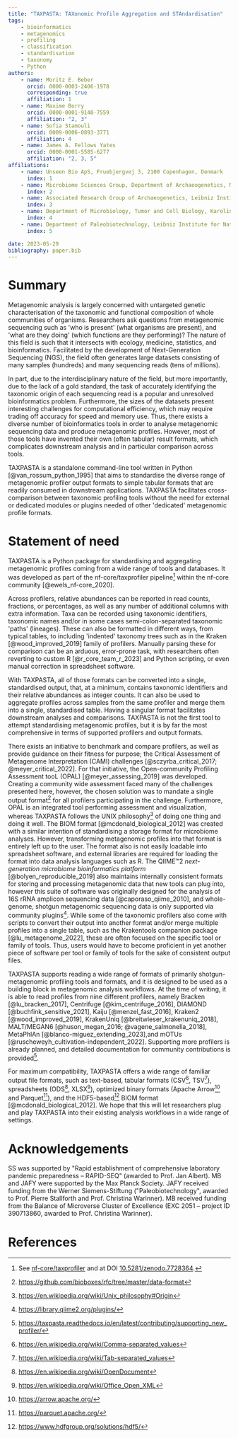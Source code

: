 ```yaml
---
title: "TAXPASTA: TAXonomic Profile Aggregation and STAndardisation"
tags:
    - bioinformatics
    - metagenomics
    - profiling
    - classification
    - standardisation
    - taxonomy
    - Python
authors:
    - name: Moritz E. Beber
      orcid: 0000-0003-2406-1978
      corresponding: true
      affiliation: 1
    - name: Maxime Borry
      orcid: 0000-0001-9140-7559
      affiliation: "2, 3"
    - name: Sofia Stamouli
      orcid: 0009-0006-0893-3771
      affiliation: 4
    - name: James A. Fellows Yates
      orcid: 0000-0001-5585-6277
      affiliation: "2, 3, 5"
affiliations:
    - name: Unseen Bio ApS, Fruebjergvej 3, 2100 Copenhagen, Denmark
      index: 1
    - name: Microbiome Sciences Group, Department of Archaeogenetics, Max Planck Institute for Evolutionary Anthropology, Deutscher Platz 6, 04103 Leipzig, Germany
      index: 2
    - name: Associated Research Group of Archaeogenetics, Leibniz Institute for Natural Product Research and Infection Biology Hans Knöll Institute, Adolf-Reichwein-Straße 23, 07745 Jena, Germany
      index: 3
    - name: Department of Microbiology, Tumor and Cell Biology, Karolinska Institute, Solnavägen 1, 171 77 Solna, Sweden
      index: 4
    - name: Department of Paleobiotechnology, Leibniz Institute for Natural Product Research and Infection Biology Hans Knöll Institute, Adolf-Reichwein-Straße 23, 07745 Jena, Germany
      index: 5

date: 2023-05-29
bibliography: paper.bib
---
```


# Summary

Metagenomic analysis is largely concerned with untargeted genetic
characterisation of the taxonomic and functional composition of whole
communities of organisms. Researchers ask questions from metagenomic sequencing
such as 'who is present' (what organisms are present), and 'what are they doing'
(which functions are they performing)? The nature of this field is such that it
intersects with ecology, medicine, statistics, and bioinformatics. Facilitated
by the development of Next-Generation Sequencing (NGS), the field often
generates large datasets consisting of many samples (hundreds) and many
sequencing reads (tens of millions).

In part, due to the interdisciplinary nature of the field, but more importantly,
due to the lack of a gold standard, the task of accurately identifying the
taxonomic origin of each sequencing read is a popular and unresolved
bioinformatics problem. Furthermore, the sizes of the datasets present
interesting challenges for computational efficiency, which may require trading
off accuracy for speed and memory use. Thus, there exists a diverse number of
bioinformatics tools in order to analyse metagenomic sequencing data and produce
metagenomic profiles. However, most of those tools have invented their own
(often tabular) result formats, which complicates downstream analysis and in
particular comparison across tools.

TAXPASTA is a standalone command-line tool written in Python
[@van_rossum_python_1995] that aims to standardise the diverse range of
metagenomic profiler output formats to simple tabular formats that are readily
consumed in downstream applications. TAXPASTA facilitates cross-comparison
between taxonomic profiling tools without the need for external or dedicated
modules or plugins needed of other 'dedicated' metagenomic profile formats.

# Statement of need

TAXPASTA is a Python package for standardising and aggregating metagenomic
profiles coming from a wide range of tools and databases. It was developed as
part of the nf-core/taxprofiler pipeline[^12] within the
nf-core community [@ewels_nf-core_2020].

[^12]: See [nf-core/taxprofiler](https://nf-co.re/taxprofiler) and at DOI [10.5281/zenodo.7728364](https://doi.org/10.5281/zenodo.7728364).

Across profilers, relative abundances can be reported in read counts, fractions,
or percentages, as well as any number of additional columns with extra
information. Taxa can be recorded using taxonomic identifiers, taxonomic names
and/or in some cases semi-colon-separated taxonomic 'paths' (lineages). These
can also be formatted in different ways, from typical tables, to including
'indented' taxonomy trees such as in the Kraken [@wood_improved_2019] family of
profilers. Manually parsing these for comparison can be an arduous, error-prone
task, with researchers often reverting to custom R [@r_core_team_r_2023] and
Python scripting, or even manual correction in spreadsheet software.

With TAXPASTA, all of those formats can be converted into a single, standardised
output, that, at a minimum, contains taxonomic identifiers and their relative
abundances as integer counts. It can also be used to aggregate profiles across
samples from the same profiler and merge them into a single, standardised table.
Having a singular format facilitates downstream analyses and comparisons.
TAXPASTA is not the first tool to attempt standardising metagenomic profiles,
but it is by far the most comprehensive in terms of supported profilers and
output formats.

There exists an initiative to benchmark and compare profilers, as well as
provide guidance on their fitness for purpose; the Critical Assessment of
Metagenome Interpretation (CAMI) challenges [@sczyrba_critical_2017;
@meyer_critical_2022]. For that initiative, the Open-community Profiling
Assessment tooL (OPAL) [@meyer_assessing_2019] was developed. Creating a
community wide assessment faced many of the challenges presented here, however,
the chosen solution was to mandate a single output format[^8] for all profilers
participating in the challenge. Furthermore, OPAL is an integrated tool
performing assessment and visualization, whereas TAXPASTA follows the UNIX
philosophy[^9] of doing one thing and doing it well. The BIOM format
[@mcdonald_biological_2012] was created with a similar intention of
standardising a storage format for microbiome analyses. However, transforming
metagenomic profiles into that format is entirely left up to the user. The
format also is not easily loadable into spreadsheet software, and external
libraries are required for loading the format into data analysis languages such
as R. The QIIME™2 _next-generation microbiome bioinformatics platform_
[@bolyen_reproducible_2019] also maintains internally consistent formats for
storing and processing metagenomic data that new tools can plug into, however
this suite of software was originally designed for the analysis of 16S rRNA
amplicon sequencing data [@caporaso_qiime_2010], and whole-genome, shotgun
metagenomic sequencing data is only supported via community plugins[^11]. While
some of the taxonomic profilers also come with scripts to convert their output
into another format and/or merge multiple profiles into a single table, such as
the Krakentools companion package [@lu_metagenome_2022], these are often focused
on the specific tool or family of tools. Thus, users would have to become
proficient in yet another piece of software per tool or family of tools for the sake of
consistent output files.

[^8]: <https://github.com/bioboxes/rfc/tree/master/data-format>
[^9]: <https://en.wikipedia.org/wiki/Unix_philosophy#Origin>
[^11]: <https://library.qiime2.org/plugins/>

TAXPASTA supports reading a wide range of formats of primarily shotgun-metagenomic
profiling tools and formats, and it is designed to be used as a
building block in metagenomic analysis workflows. At the time of writing, it is
able to read profiles from nine different profilers, namely Bracken
[@lu_bracken_2017], Centrifuge [@kim_centrifuge_2016], DIAMOND
[@buchfink_sensitive_2021], Kaiju [@menzel_fast_2016], Kraken2
[@wood_improved_2019], KrakenUniq [@breitwieser_krakenuniq_2018], MALT/MEGAN6
[@huson_megan_2016; @vagene_salmonella_2018], MetaPhlAn
[@blanco-miguez_extending_2023],and mOTUs
[@ruscheweyh_cultivation-independent_2022]. Supporting more profilers is already
planned, and detailed documentation for community contributions is
provided[^10].

[^10]: <https://taxpasta.readthedocs.io/en/latest/contributing/supporting_new_profiler/>

For maximum compatibility, TAXPASTA offers a wide range of familiar output file
formats, such as text-based, tabular formats (CSV[^1], TSV[^2]), spreadsheets
(ODS[^3], XLSX[^4]), optimized binary formats (Apache Arrow[^5] and
Parquet[^6]), and the HDF5-based[^7] BIOM format [@mcdonald_biological_2012].
We hope that this will let researchers plug and play TAXPASTA into their
existing analysis workflows in a wide range of settings.

[^1]: <https://en.wikipedia.org/wiki/Comma-separated_values>
[^2]: <https://en.wikipedia.org/wiki/Tab-separated_values>
[^3]: <https://en.wikipedia.org/wiki/OpenDocument>
[^4]: <https://en.wikipedia.org/wiki/Office_Open_XML>
[^5]: <https://arrow.apache.org/>
[^6]: <https://parquet.apache.org/>
[^7]: <https://www.hdfgroup.org/solutions/hdf5/>

# Acknowledgements

SS was supported by "Rapid establishment of comprehensive laboratory pandemic
preparedness – RAPID-SEQ" (awarded to Prof. Jan Albert). MB and JAFY were
supported by the Max Planck Society. JAFY received funding from the Werner
Siemens-Stiftung ("Paleobiotechnology", awarded to Prof. Pierre Stallforth and
Prof. Christina Warinner). MB received funding from the Balance of Microverse
Cluster of Excellence (EXC 2051 – project ID 390713860, awarded to Prof.
Christina Warinner).

# References
